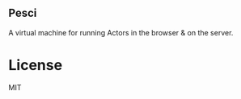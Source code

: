 Pesci
-------

A virtual machine for running Actors in the browser & on the server.

# License

MIT
